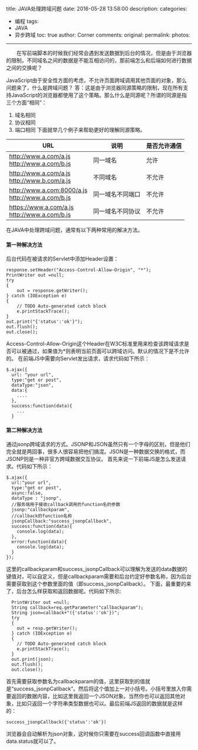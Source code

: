 title: JAVA处理跨域问题
date: 2016-05-28 13:58:00
description: 
categories:
- 编程
tags:
- JAVA
- 异步跨域
toc: true
author: Corner
comments:
original:
permalink: 
photos:
---
　　在写前端脚本的时候我们经常会遇到发送数据到后台的情况，但是由于浏览器的限制，不同域名之间的数据是不能互相访问的，那前端怎么和后端如何进行数据之间的交换呢？
<!-- more -->


JavaScript由于安全性方面的考虑，不允许页面跨域调用其他页面的对象，那么问题来了，什么是跨域问题？
答：这是由于浏览器同源策略的限制，现在所有支持JavaScript的浏览器都使用了这个策略。那么什么是同源呢？所谓的同源是指三个方面“相同”：
1. 域名相同
2. 协议相同
3. 端口相同
下面就举几个例子来帮助更好的理解同源策略。

| URL        |      说明      | 是否允许通信  |
| ---------- | -------------- | ------------- |
| http://www.a.com/a.js <br> http://www.a.com/b.js       | 同一域名           |  允许    |
| http://www.a.com/a.js <br> http://www.b.com/a.js       | 不同域名           |  不允许  |
| http://www.a.com:8000/a.js<br>http://www.a.com/b.js    |  同一域名不同端口  |  不允许  |
| https://www.a.com/a.js <br> http://www.a.com/b.js      | 同一域名不同协议   |  不允许  |


在JAVA中处理跨域问题，通常有以下两种常用的解决方法。

#### 第一种解决方法
后台代码在被请求的Servlet中添加Header设置：

```
response.setHeader("Access-Control-Allow-Origin", "*");
PrintWriter out =null;
try
{
	out = response.getWriter();
} catch (IOException e)
{
	// TODO Auto-generated catch block
	e.printStackTrace();
}
out.print("{'status':'ok'}");
out.flush();
out.close();
```

Access-Control-Allow-Origin这个Header在W3C标准里用来检查该跨域请求是否可以被通过，如果值为*则表明当前页面可以跨域访问。默认的情况下是不允许的。
在前端JS中需要向Servlet发出请求，请求代码如下所示：

```
$.ajax({
  url: "your url",
  type:"get or post",
  dataType:"json",
  data:{
    ....
  },
  success:function(data){
    ...
  }
```

#### 第二种解决方法
通过jsonp跨域请求的方式。JSONP和JSON虽然只有一个字母的区别，但是他们完全就是两回事，很多人很容易把他们搞混。JSON是一种数据交换的格式，而JSONP则是一种非官方跨域数据交互协议。
首先来说一下前端JS是怎么发送请求。代码如下所示：

```
$.ajax({
  url:"your url",
  type:"get or post",
  async:false,
  dataType : "jsonp",
  //服务端用于接收callback调用的function名的参数
  jsonp:"callbackparam",
  //callback的function名称
  jsonpCallback:"success_jsonpCallback",
  success:function(data){
    console.log(data);
  },
  error:function(data){
    console.log(data);
  }
});
```

这里的callbackparam和success_jsonpCallback可以理解为发送的data数据的键值对，可以自定义，但是callbackparam需要和后台约定好参数名称，因为后台需要获取到这个参数里面的值（即success_jsonpCallback）。
下面，最重要的来了，后台怎么样获取和返回数据呢。代码如下所示:

```
  PrintWriter out =null;
  String callback=req.getParameter("callbackparam");
  String json=callback+"({'status':'ok'})";
  try
  {
    out = resp.getWriter();
  } catch (IOException e)
  {
    // TODO Auto-generated catch block
    e.printStackTrace();
  }
  out.print(json);
  out.flush();
  out.close();
```

首先需要获取参数名为callbackparam的值，这里获取到的值就是“success_jsonpCallback”。然后将这个值加上一对小括号。小括号里放入你需要返回的数据内容，比如这里我返回一个JSON对象。当然你也可以返回其他对象，比如只返回一个字符串类型数据也可以。最后前端JS返回的数据就是这样的：

```
success_jsonpCallback({'status':'ok'})
```

浏览器会自动解析为json对象，这时候你只需要在success回调函数中直接用data.status就可以了。





